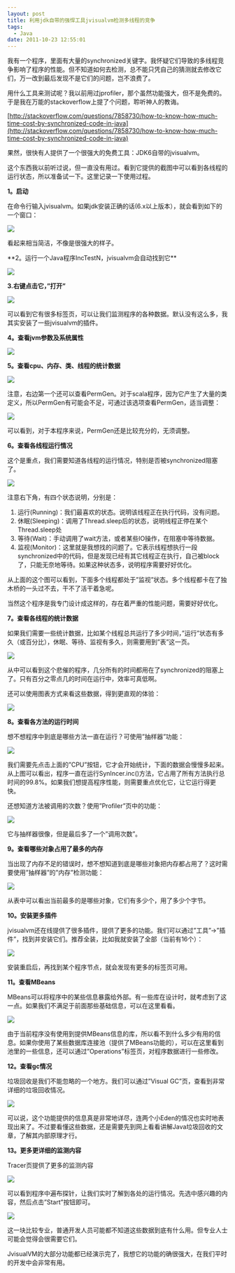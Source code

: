 ```yaml
---
layout: post
title: 利用jdk自带的强悍工具jvisualvm检测多线程的竞争
tags:
  - Java
date: 2011-10-23 12:55:01
---
```


我有一个程序，里面有大量的synchronized关键字。我怀疑它们导致的多线程竞争影响了程序的性能。但不知道如何去检测，总不能只凭自己的猜测就去修改它们，万一改到最后发现不是它们的问题，岂不浪费了。

用什么工具来测试呢？我以前用过jprofiler，那个虽然功能强大，但不是免费的。于是我在万能的stackoverflow上提了个问题，聆听神人的教诲。

[http://stackoverflow.com/questions/7858730/how-to-know-how-much-time-cost-by-synchronized-code-in-java](http://stackoverflow.com/questions/7858730/how-to-know-how-much-time-cost-by-synchronized-code-in-java)

果然，很快有人提供了一个很强大的免费工具：JDK6自带的jvisualvm。

这个东西我以前听过说，但一直没有用过。看到它提供的截图中可以看到各线程的运行状态，所以准备试一下。这里记录一下使用过程。

**1。启动**

在命令行输入jvisualvm。如果jdk安装正确的话(6.x以上版本），就会看到如下的一个窗口：

![](http://freewind.me/wp-content/uploads/2011/10/zrclip_001n2935b9ec.png)

看起来相当简洁，不像是很强大的样子。

 <span id="more-479"></span>
<p>**2。运行一个Java程序IncTestN，jvisualvm会自动找到它**

![](http://freewind.me/wp-content/uploads/2011/10/zrclip_002n2680a4b1.png)

**3.右键点击它，&#8221;打开&#8221;**

![](http://freewind.me/wp-content/uploads/2011/10/zrclip_003p373b90c8.png)

可以看到它有很多标签页，可以让我们监测程序的各种数据。默认没有这么多，我其实安装了一些jvisualvm的插件。

**4。查看jvm参数及系统属性**

![](http://freewind.me/wp-content/uploads/2011/10/zrclip_004p17e53528.png)

**5。查看cpu、内存、类、线程的统计数据**

![](http://freewind.me/wp-content/uploads/2011/10/zrclip_005p4feb0dad.png)

注意，右边第一个还可以查看PermGen。对于scala程序，因为它产生了大量的类定义，所以PermGen有可能会不足，可通过该选项查看PermGen，适当调整：

![](http://freewind.me/wp-content/uploads/2011/10/zrclip_006n7245b5bc.png)

可以看到，对于本程序来说，PermGen还是比较充分的，无须调整。

**6。查看各线程运行情况**

这个是重点，我们需要知道各线程的运行情况，特别是否被synchronized阻塞了。

![](http://freewind.me/wp-content/uploads/2011/10/zrclip_007p4cc06ea6.png)

注意右下角，有四个状态说明，分别是：

1.  运行(Running)：我们最喜欢的状态。说明该线程正在执行代码，没有问题。
2.  休眠(Sleeping)：调用了Thread.sleep后的状态，说明线程正停在某个Thread.sleep处
3.  等待(Wait)：手动调用了wait方法，或者某些IO操作，在阻塞中等待数据。
4.  监视(Monitor)：这里就是我想找的问题了。它表示线程想执行一段synchronized中的代码，但是发现已经有其它线程正在执行，自己被block了，只能无奈地等待。如果这种状态多，说明程序需要好好优化。

从上面的这个图可以看到，下面多个线程都处于&#8221;监视&#8221;状态。多个线程都卡在了独木桥的一头过不去，干不了活干着急呢。

当然这个程序是我专门设计成这样的，存在着严重的性能问题，需要好好优化。

**7。查看各线程的统计数据**

如果我们需要一些统计数据，比如某个线程总共运行了多少时间，&#8221;运行&#8221;状态有多久（或百分比），休眠、等待、监视有多久，则需要用到&#8221;表&#8221;这一页。

![](http://freewind.me/wp-content/uploads/2011/10/zrclip_008n42883c38.png)

从中可以看到这个悲催的程序，几分所有的时间都用在了synchronized的阻塞上了。只有百分之零点几的时间在运行中，效率可真低啊。

还可以使用图表方式来看这些数据，得到更直观的体验：

![](http://freewind.me/wp-content/uploads/2011/10/zrclip_009p198fb70a.png)

**8。查看各方法的运行时间**

想不想程序中到底是哪些方法一直在运行？可使用&#8221;抽样器&#8221;功能：

![](http://freewind.me/wp-content/uploads/2011/10/zrclip_010p11c2bf09.png)

我们需要先点击上面的&#8221;CPU&#8221;按钮，它才会开始统计，下面的数据会慢慢多起来。从上图可以看出，程序一直在运行SynIncer.inc()方法，它占用了所有方法执行总时间的99.8%。如果我们想提高程序性能，则需要重点优化它，让它运行得更快。

还想知道方法被调用的次数？使用&#8221;Profiler&#8221;页中的功能：

![](http://freewind.me/wp-content/uploads/2011/10/zrclip_011p3128a4fb.png)

它与抽样器很像，但是最后多了一个&#8221;调用次数&#8221;。

**9。查看哪些对象占用了最多的内存**

当出现了内存不足的错误时，想不想知道到底是哪些对象把内存都占用了？这时需要使用&#8221;抽样器&#8221;的&#8221;内存&#8221;检测功能：

![](http://freewind.me/wp-content/uploads/2011/10/zrclip_012n20e97aea.png)

从表中可以看出当前最多的是哪些对象，它们有多少个，用了多少个字节。

**10。安装更多插件**

jvisualvm还在线提供了很多插件，提供了更多的功能。我们可以通过&#8221;工具&#8221;->&#8221;插件&#8221;，找到并安装它们。推荐全装，比如我就安装了全部（当前有16个）：

![](http://freewind.me/wp-content/uploads/2011/10/zrclip_013p2d861c48.png)

安装重启后，再找到某个程序节点，就会发现有更多的标签页可用。

**11。查看MBeans**

MBeans可以将程序中的某些信息暴露给外部。有一些库在设计时，就考虑到了这一点。如果我们不满足于前面那些基础信息，可以在这里看看。

![](http://freewind.me/wp-content/uploads/2011/10/zrclip_014p5bef9d4f.png)

由于当前程序没有使用到提供MBeans信息的库，所以看不到什么多少有用的信息。如果你使用了某些数据库连接池（提供了MBeans功能的），可以在这里看到池里的一些信息，还可以通过&#8221;Operations&#8221;标签页，对程序数据进行一些修改。

**12。查看gc情况**

垃圾回收是我们不能忽略的一个地方。我们可以通过&#8221;Visual GC&#8221;页，查看到非常详细的垃圾回收情况。

![](http://freewind.me/wp-content/uploads/2011/10/zrclip_016p793f2962.png)

可以说，这个功能提供的信息真是非常地详尽，连两个小Eden的情况也实时地表现出来了。不过要看懂这些数据，还是需要先到网上看看讲解Java垃圾回收的文章，了解其内部原理才行。

**13。更多更详细的监测内容**

Tracer页提供了更多的监测内容

![](http://freewind.me/wp-content/uploads/2011/10/zrclip_017n542f8a1b.png)

可以看到程序中遍布探针，让我们实时了解到各处的运行情况。先选中感兴趣的内容，然后点击&#8221;Start&#8221;按钮即可。

![](http://freewind.me/wp-content/uploads/2011/10/zrclip_018p359c2754.png)

这一块比较专业，普通开发人员可能都不知道这些数据到底有什么用。但专业人士可能会觉得会很需要它们。

JvisualVM的大部分功能都已经演示完了，我想它的功能的确很强大，在我们平时的开发中会非常有用。